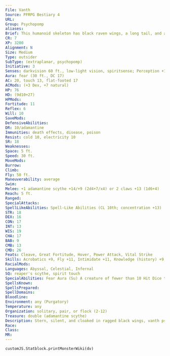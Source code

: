 ```yaml
---
File: Vanth
Source: PFRPG Bestiary 4
URL: 
Group: Psychopomp
aliases: 
Brief: This humanoid skeleton has black raven wings, a long tail, and a polished vulture-like mask where its face should be.
CR: 7
XP: 3200
Alignment: N
Size: Medium
Type: outsider
SubType: (extraplanar, psychopomp)
Initiative: 3
Senses: darkvision 60 ft., low-light vision, spiritsense; Perception +16
Aura: fear (30 ft., DC 17)
AC: 20, touch 13, flat-footed 17
ACMods: (+3 Dex, +7 natural)
HP: 76
HD: (9d10+27)
HPMods: 
Fortitude: 11
Reflex: 6
Will: 10
SaveMods: 
DefensiveAbilities: 
DR: 10/adamantine
Immunities: death effects, disease, poison
Resist: cold 10, electricity 10
SR: 18
Weaknesses: 
Space: 5 ft.
Speed: 30 ft.
MoveMods: 
Burrow: 
Climb: 
Fly: 50 ft.
Maneuverability: average
Swim: 
Melee: +1 adamantine scythe +14/+9 (2d4+7/x4) or 2 claws +13 (1d6+4)
Reach: 5 ft.
Ranged: 
SpecialAttacks: 
SpellLikeAbilities: Spell-Like Abilities (CL 10th; concentration +13)   At Will-deathwatch, greater teleport (self plus 50 lbs. of objects only), invisibility (self only)   3/day-bestow curse (DC 17), locate creature, searing light
STR: 18
DEX: 16
CON: 17
INT: 13
WIS: 19
CHA: 17
BAB: 9
CMB: 13
CMD: 26
Feats: Cleave, Great Fortitude, Hover, Power Attack, Vital Strike
Skills: Acrobatics +9, Fly +11, Intimidate +11, Knowledge (history) +9, Knowledge (planes) +13, Knowledge (religion) +13, Perception +16, Sense Motive +16, Stealth +15
RacialMods: 
Languages: Abyssal, Celestial, Infernal
SQ: reaper's scythe, spirit touch
SpecialAbilities: Fear Aura (Su) A creature of fewer than 10 Hit Dice that fails its save (DC 17) against the vanth's fear aura is shaken for as long as it remains within the aura. A creature that succeeds at its save is immune to that vanth's aura for 24 hours. The save DC is Charisma-based.  Reaper's Scythe (Su) Every vanth carries a distinctive adamantine scythe as both a weapon and a symbol of its duty. When the vanth wields its own scythe, the weapon gains a +1 enhancement bonus on attack rolls and damage rolls. As a free action, the vanth can summon its weapon from a personal demiplane or any other location and have it appear in its hands instantly. It can also dismiss its scythe back to its personal demiplane as a free action. If a vanth's scythe is destroyed, it can summon a new one in 24 hours.
SpellsKnown: 
SpellsPrepared: 
SpellDomains: 
Bloodline: 
Environment: any (Purgatory)
Temperature: any
Organization: solitary, pair, or flock (2-12)
Treasure: double (adamantine scythe)
Description: Stern, silent, and cloaked in ragged black wings, vanth psychopomps serve as stoic guardians of Purgatory and watchers along the routes of the dead. A vanth looks like a black skeleton with ravenlike wings and a mask resembling a vulture's skull. Also known as reapers, angels of death, or amzranei, vanths protect the departed from those wishing to eat or steal their mortal souls, recapture escaped souls trying to flee their assigned fates, and are death's foot soldiers against whatever would disrupt the natural cycle of mortality. They may also guard the dead and death's assets, such as forgotten cemeteries, unattended mausoleums, and sacred groves. A vanth weighs 400 pounds and stands 8 feet tall, though its slumped posture means it can look most adult humanoids in the eye. Vanths are ancient creatures, perhaps predating the current gods of death, and are rumored to be ascended souls of a distant world of death-worshiping soldiers. They rarely speak or show emotion and their hollow voices carry unnaturally far. A vanth's scythe is a badge of its station, ref lecting its role as a harvester of souls. It features symbols in a language that was already lost when the death gods claimed Purgatory. Most outsiders scorn vanths, as the psychopomps have no concern for law, rightfulness, or personal gain- only duty. Vanths view any outsider visiting Purgatory as a potential threat, and stalk angels and demons alike.
Race: 
Class: 
MR: 
---
```

```dataviewjs
customJS.Statblock.printMonsterWiki(dv)
```
